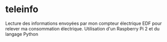 # teleinfo
Lecture des informations envoyées par mon compteur électrique EDF pour relever ma consommation électrique. Utilisation d'un Raspberry Pi 2 et du langage Python
